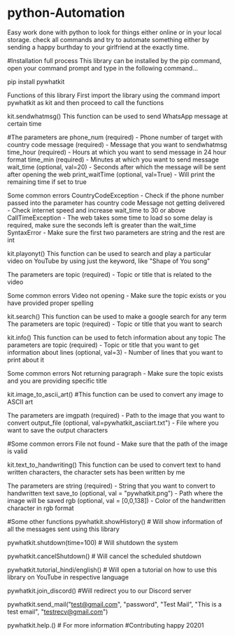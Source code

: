 # python-Automation
Easy work done with python to look for things either online or in your local storage.
check all commands and try to automate something either by sending a happy burthday to your girlfriend at the exactly time.

#Installation full process
This library can be installed by the pip command, open your command prompt and type in the following command...

pip install pywhatkit

Functions of this library
First import the library using the command import pywhatkit as kit and then proceed to call the functions

kit.sendwhatmsg()
This function can be used to send WhatsApp message at certain time

#The parameters are
phone_num (required) - Phone number of target with country code
message (required) - Message that you want to sendwhatmsg
time_hour (required) - Hours at which you want to send message in 24 hour format
time_min (required) - Minutes at which you want to send message
wait_time (optional, val=20) - Seconds after which the message will be sent after opening the web
print_waitTime (optional, val=True) - Will print the remaining time if set to true

Some common errors
CountryCodeException - Check if the phone number passed into the parameter has country code
Message not getting delivered - Check internet speed and increase wait_time to 30 or above CallTimeException - The web takes some time to load so some delay is required, make sure the seconds left is greater than the wait_time
SyntaxError - Make sure the first two parameters are string and the rest are int

kit.playonyt()
This function can be used to search and play a particular video on YouTube by using just the keyword, like "Shape of You song"

The parameters are
topic (required) - Topic or title that is related to the video

Some common errors
Video not opening - Make sure the topic exists or you have provided proper spelling

kit.search()
This function can be used to make a google search for any term
The parameters are
topic (required) - Topic or title that you want to search

kit.info()
This function can be used to fetch information about any topic
The parameters are
topic (required) - Topic or title that you want to get information about
lines (optional, val=3) - Number of lines that you want to print about it

Some common errors
Not returning paragraph - Make sure the topic exists and you are providing specific title

kit.image_to_ascii_art()
#This function can be used to convert any image to ASCII art

The parameters are
imgpath (required) - Path to the image that you want to convert
output_file (optional, val=pywhatkit_asciiart.txt") - File where you want to save the output characters

#Some common errors
File not found - Make sure that the path of the image is valid

kit.text_to_handwriting()
This function can be used to convert text to hand written characters, the character sets has been written by me

The parameters are
string (required) - String that you want to convert to handwritten text
save_to (optional, val = "pywhatkit.png") - Path where the image will be saved
rgb (optional, val = [0,0,138]) - Color of the handwritten character in rgb format

#Some other functions
pywhatkit.showHistory() # Will show information of all the messages sent using this library

pywhatkit.shutdown(time=100) # Will shutdown the system

pywhatkit.cancelShutdown() # Will cancel the scheduled shutdown

pywhatkit.tutorial_hindi/english() # Will open a tutorial on how to use this library on YouTube in respective language

pywhatkit.join_discord() #Will redirect you to our Discord server

pywhatkit.send_mail("test@gmail.com", "password", "Test Mail", "This is a test email", "testrecv@gmail.com")

pywhatkit.help.<function>() # For more information
#Contributing
happy 20201
